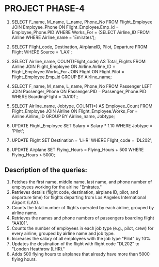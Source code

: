 # PROJECT PHASE-4 

1. SELECT F_name, M_name, L_name, Phone_No FROM Flight_Employee JOIN Employee_Phone ON Flight_Employee.Emp_id = Employee_Phone.PID WHERE Works_For = (SELECT Airline_ID FROM Airline WHERE Airline_name = 'Emirates');

2. SELECT Flight_code, Destination, AirplaneID, Pilot, Departure FROM Flight WHERE Source = 'LAX';

3. SELECT Airline_name, COUNT(Flight_code) AS Total_Flights FROM Airline JOIN Flight_Employee ON Airline.Airline_ID = Flight_Employee.Works_For JOIN Flight ON Flight.Pilot = Flight_Employee.Emp_id GROUP BY Airline_name;

4. SELECT F_name, M_name, L_name, Phone_No FROM Passenger LEFT JOIN Passenger_Phone ON Passenger.PID = Passenger_Phone.PID WHERE BoardingFlight = 'AA101';

5. SELECT Airline_name, Jobtype, COUNT(*) AS Employee_Count FROM Flight_Employee JOIN Airline ON Flight_Employee.Works_For = Airline.Airline_ID GROUP BY Airline_name, Jobtype;


6. UPDATE Flight_Employee SET Salary = Salary * 1.10 WHERE Jobtype = 'Pilot';

7. UPDATE Flight SET Destination = 'LHR' WHERE Flight_code = 'DL202';

8. UPDATE Airplane SET Flying_Hours = Flying_Hours + 500 WHERE Flying_Hours > 5000;

## Description of the queries:
1. Fetches the first name, middle name, last name, and phone number of employees working for the airline "Emirates."
2. Retrieves details (flight code, destination, airplane ID, pilot, and departure time) for flights departing from Los Angeles International Airport (LAX).
3. Counts the total number of flights operated by each airline, grouped by airline name.
4. Retrieves the names and phone numbers of passengers boarding flight "AA101".
5. Counts the number of employees in each job type (e.g., pilot, crew) for every airline, grouped by airline name and job type.
6. Increases the salary of all employees with the job type "Pilot" by 10%.
7. Updates the destination of the flight with flight code "DL202" to "London Heathrow (LHR)."
8. Adds 500 flying hours to airplanes that already have more than 5000 flying hours.
